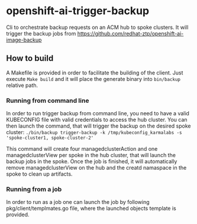 # openshift-ai-trigger-backup

Cli to orchestrate backup requests on an ACM hub to spoke clusters. It will trigger the backup jobs from https://github.com/redhat-ztp/openshift-ai-image-backup

## How to build

A Makefile is provided in order to facilitate the building of the client. Just execute `Make build` and it will place the generate binary into `bin/backup` relative path.

### Running from command line

In order to run trigger backup from command line, you need to have a valid KUBECONFIG file with valid credentials to access the hub cluster. You can then launch the command, that will trigger the backup on the desired spoke cluster:
`./bin/backup trigger-backup -k /tmp/kubeconfig_karmalabs -s 'spoke-cluster1, spoke-cluster-2'`

This command will create four managedclusterAction and one managedclusterView per spoke in the hub cluster, that will launch the backup jobs in the spoke.
Once the job is finished, it will automatically remove managedclusterView on the hub and the creatd namaspace in the spoke to clean up artifacts.



### Running from a job

In order to run as a job one can launch the job by following pkg/client/templmates.go file, where the launched objects template is provided.

